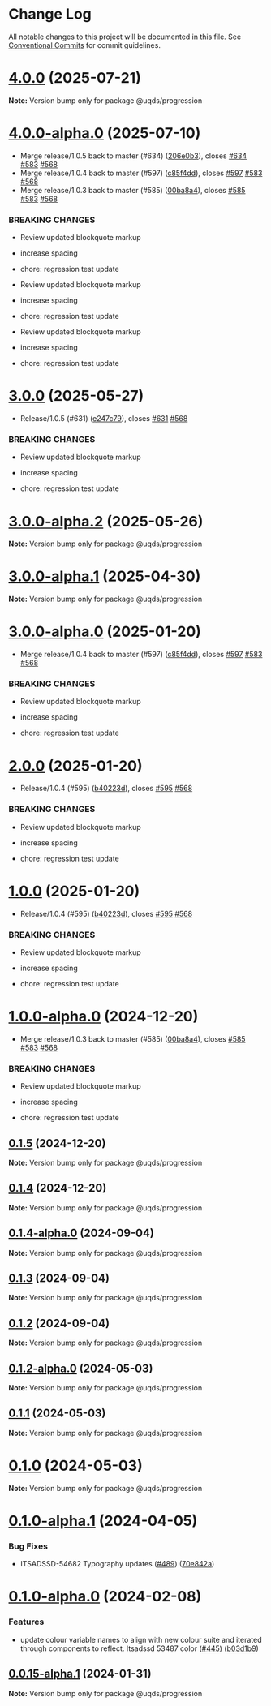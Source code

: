 # Change Log

All notable changes to this project will be documented in this file.
See [Conventional Commits](https://conventionalcommits.org) for commit guidelines.

# [4.0.0](https://github.com/uq-its-ss/design-system/compare/@uqds/progression@4.0.0-alpha.0...@uqds/progression@4.0.0) (2025-07-21)

**Note:** Version bump only for package @uqds/progression

# [4.0.0-alpha.0](https://github.com/uq-its-ss/design-system/compare/@uqds/progression@3.0.0...@uqds/progression@4.0.0-alpha.0) (2025-07-10)

- Merge release/1.0.5 back to master (#634) ([206e0b3](https://github.com/uq-its-ss/design-system/commit/206e0b3a360c71f3524fb6d25ff38cf4f6275773)), closes [#634](https://github.com/uq-its-ss/design-system/issues/634) [#583](https://github.com/uq-its-ss/design-system/issues/583) [#568](https://github.com/uq-its-ss/design-system/issues/568)
- Merge release/1.0.4 back to master (#597) ([c85f4dd](https://github.com/uq-its-ss/design-system/commit/c85f4dd04601bad019d83edeb680dd919fd1aebb)), closes [#597](https://github.com/uq-its-ss/design-system/issues/597) [#583](https://github.com/uq-its-ss/design-system/issues/583) [#568](https://github.com/uq-its-ss/design-system/issues/568)
- Merge release/1.0.3 back to master (#585) ([00ba8a4](https://github.com/uq-its-ss/design-system/commit/00ba8a439019ed08ab357499c758be419f50f150)), closes [#585](https://github.com/uq-its-ss/design-system/issues/585) [#583](https://github.com/uq-its-ss/design-system/issues/583) [#568](https://github.com/uq-its-ss/design-system/issues/568)

### BREAKING CHANGES

- Review updated blockquote markup

- increase spacing

- chore: regression test update
- Review updated blockquote markup

- increase spacing

- chore: regression test update
- Review updated blockquote markup

- increase spacing

- chore: regression test update

# [3.0.0](https://github.com/uq-its-ss/design-system/compare/@uqds/progression@2.0.0...@uqds/progression@3.0.0) (2025-05-27)

- Release/1.0.5 (#631) ([e247c79](https://github.com/uq-its-ss/design-system/commit/e247c790585abe267b95de489381efe25107a7bb)), closes [#631](https://github.com/uq-its-ss/design-system/issues/631) [#568](https://github.com/uq-its-ss/design-system/issues/568)

### BREAKING CHANGES

- Review updated blockquote markup

- increase spacing

- chore: regression test update

# [3.0.0-alpha.2](https://github.com/uq-its-ss/design-system/compare/@uqds/progression@3.0.0-alpha.1...@uqds/progression@3.0.0-alpha.2) (2025-05-26)

**Note:** Version bump only for package @uqds/progression

# [3.0.0-alpha.1](https://github.com/uq-its-ss/design-system/compare/@uqds/progression@3.0.0-alpha.0...@uqds/progression@3.0.0-alpha.1) (2025-04-30)

**Note:** Version bump only for package @uqds/progression

# [3.0.0-alpha.0](https://github.com/uq-its-ss/design-system/compare/@uqds/progression@1.0.0-alpha.0...@uqds/progression@3.0.0-alpha.0) (2025-01-20)

- Merge release/1.0.4 back to master (#597) ([c85f4dd](https://github.com/uq-its-ss/design-system/commit/c85f4dd04601bad019d83edeb680dd919fd1aebb)), closes [#597](https://github.com/uq-its-ss/design-system/issues/597) [#583](https://github.com/uq-its-ss/design-system/issues/583) [#568](https://github.com/uq-its-ss/design-system/issues/568)

### BREAKING CHANGES

- Review updated blockquote markup

- increase spacing

- chore: regression test update

# [2.0.0](https://github.com/uq-its-ss/design-system/compare/@uqds/progression@0.1.5...@uqds/progression@2.0.0) (2025-01-20)

- Release/1.0.4 (#595) ([b40223d](https://github.com/uq-its-ss/design-system/commit/b40223d819d456f67620dfd880380b85214c4103)), closes [#595](https://github.com/uq-its-ss/design-system/issues/595) [#568](https://github.com/uq-its-ss/design-system/issues/568)

### BREAKING CHANGES

- Review updated blockquote markup

- increase spacing

- chore: regression test update

# [1.0.0](https://github.com/uq-its-ss/design-system/compare/@uqds/progression@0.1.5...@uqds/progression@1.0.0) (2025-01-20)

- Release/1.0.4 (#595) ([b40223d](https://github.com/uq-its-ss/design-system/commit/b40223d819d456f67620dfd880380b85214c4103)), closes [#595](https://github.com/uq-its-ss/design-system/issues/595) [#568](https://github.com/uq-its-ss/design-system/issues/568)

### BREAKING CHANGES

- Review updated blockquote markup

- increase spacing

- chore: regression test update

# [1.0.0-alpha.0](https://github.com/uq-its-ss/design-system/compare/@uqds/progression@0.1.4-alpha.0...@uqds/progression@1.0.0-alpha.0) (2024-12-20)

- Merge release/1.0.3 back to master (#585) ([00ba8a4](https://github.com/uq-its-ss/design-system/commit/00ba8a439019ed08ab357499c758be419f50f150)), closes [#585](https://github.com/uq-its-ss/design-system/issues/585) [#583](https://github.com/uq-its-ss/design-system/issues/583) [#568](https://github.com/uq-its-ss/design-system/issues/568)

### BREAKING CHANGES

- Review updated blockquote markup

- increase spacing

- chore: regression test update

## [0.1.5](https://github.com/uq-its-ss/design-system/compare/@uqds/progression@0.1.4-alpha.0...@uqds/progression@0.1.5) (2024-12-20)

**Note:** Version bump only for package @uqds/progression

## [0.1.4](https://github.com/uq-its-ss/design-system/compare/@uqds/progression@0.1.4-alpha.0...@uqds/progression@0.1.4) (2024-12-20)

**Note:** Version bump only for package @uqds/progression

## [0.1.4-alpha.0](https://github.com/uq-its-ss/design-system/compare/@uqds/progression@0.1.3...@uqds/progression@0.1.4-alpha.0) (2024-09-04)

**Note:** Version bump only for package @uqds/progression

## [0.1.3](https://github.com/uq-its-ss/design-system/compare/@uqds/progression@0.1.2-alpha.0...@uqds/progression@0.1.3) (2024-09-04)

**Note:** Version bump only for package @uqds/progression

## [0.1.2](https://github.com/uq-its-ss/design-system/compare/@uqds/progression@0.1.2-alpha.0...@uqds/progression@0.1.2) (2024-09-04)

**Note:** Version bump only for package @uqds/progression

## [0.1.2-alpha.0](https://github.com/uq-its-ss/design-system/compare/@uqds/progression@0.1.0-alpha.1...@uqds/progression@0.1.2-alpha.0) (2024-05-03)

**Note:** Version bump only for package @uqds/progression

## [0.1.1](https://github.com/uq-its-ss/design-system/compare/@uqds/progression@0.1.0-alpha.1...@uqds/progression@0.1.1) (2024-05-03)

**Note:** Version bump only for package @uqds/progression

# [0.1.0](https://github.com/uq-its-ss/design-system/compare/@uqds/progression@0.1.0-alpha.1...@uqds/progression@0.1.0) (2024-05-03)

**Note:** Version bump only for package @uqds/progression

# [0.1.0-alpha.1](https://github.com/uq-its-ss/design-system/compare/@uqds/progression@0.1.0-alpha.0...@uqds/progression@0.1.0-alpha.1) (2024-04-05)

### Bug Fixes

- ITSADSSD-54682 Typography updates ([#489](https://github.com/uq-its-ss/design-system/issues/489)) ([70e842a](https://github.com/uq-its-ss/design-system/commit/70e842a1552cddc9c63452ae63bae91b380f420b))

# [0.1.0-alpha.0](https://github.com/uq-its-ss/design-system/compare/@uqds/progression@0.0.15-alpha.1...@uqds/progression@0.1.0-alpha.0) (2024-02-08)

### Features

- update colour variable names to align with new colour suite and iterated through components to reflect. Itsadssd 53487 color ([#445](https://github.com/uq-its-ss/design-system/issues/445)) ([b03d1b9](https://github.com/uq-its-ss/design-system/commit/b03d1b9a7944f4552750706b276405b0988abf90))

## [0.0.15-alpha.1](https://github.com/uq-its-ss/design-system/compare/@uqds/progression@0.0.15-alpha.0...@uqds/progression@0.0.15-alpha.1) (2024-01-31)

**Note:** Version bump only for package @uqds/progression
